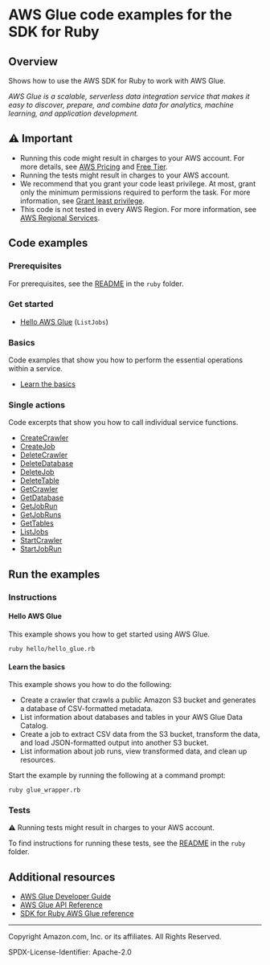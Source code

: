 # AWS Glue code examples for the SDK for Ruby

## Overview

Shows how to use the AWS SDK for Ruby to work with AWS Glue.

<!--custom.overview.start-->
<!--custom.overview.end-->

_AWS Glue is a scalable, serverless data integration service that makes it easy to discover, prepare, and combine data for analytics, machine learning, and application development._

## ⚠ Important

* Running this code might result in charges to your AWS account. For more details, see [AWS Pricing](https://aws.amazon.com/pricing/) and [Free Tier](https://aws.amazon.com/free/).
* Running the tests might result in charges to your AWS account.
* We recommend that you grant your code least privilege. At most, grant only the minimum permissions required to perform the task. For more information, see [Grant least privilege](https://docs.aws.amazon.com/IAM/latest/UserGuide/best-practices.html#grant-least-privilege).
* This code is not tested in every AWS Region. For more information, see [AWS Regional Services](https://aws.amazon.com/about-aws/global-infrastructure/regional-product-services).

<!--custom.important.start-->
<!--custom.important.end-->

## Code examples

### Prerequisites

For prerequisites, see the [README](../../README.md#Prerequisites) in the `ruby` folder.


<!--custom.prerequisites.start-->
<!--custom.prerequisites.end-->

### Get started

- [Hello AWS Glue](hello/hello_glue.rb#L4) (`ListJobs`)


### Basics

Code examples that show you how to perform the essential operations within a service.

- [Learn the basics](glue_wrapper.rb)


### Single actions

Code excerpts that show you how to call individual service functions.

- [CreateCrawler](glue_wrapper.rb#L36)
- [CreateJob](glue_wrapper.rb#L118)
- [DeleteCrawler](glue_wrapper.rb#L77)
- [DeleteDatabase](glue_wrapper.rb#L230)
- [DeleteJob](glue_wrapper.rb#L205)
- [DeleteTable](glue_wrapper.rb#L217)
- [GetCrawler](glue_wrapper.rb#L20)
- [GetDatabase](glue_wrapper.rb#L90)
- [GetJobRun](glue_wrapper.rb#L193)
- [GetJobRuns](glue_wrapper.rb#L180)
- [GetTables](glue_wrapper.rb#L104)
- [ListJobs](glue_wrapper.rb#L168)
- [StartCrawler](glue_wrapper.rb#L64)
- [StartJobRun](glue_wrapper.rb#L144)


<!--custom.examples.start-->
<!--custom.examples.end-->

## Run the examples

### Instructions


<!--custom.instructions.start-->
<!--custom.instructions.end-->

#### Hello AWS Glue

This example shows you how to get started using AWS Glue.

```
ruby hello/hello_glue.rb
```

#### Learn the basics

This example shows you how to do the following:

- Create a crawler that crawls a public Amazon S3 bucket and generates a database of CSV-formatted metadata.
- List information about databases and tables in your AWS Glue Data Catalog.
- Create a job to extract CSV data from the S3 bucket, transform the data, and load JSON-formatted output into another S3 bucket.
- List information about job runs, view transformed data, and clean up resources.

<!--custom.basic_prereqs.glue_Scenario_GetStartedCrawlersJobs.start-->
<!--custom.basic_prereqs.glue_Scenario_GetStartedCrawlersJobs.end-->

Start the example by running the following at a command prompt:

```
ruby glue_wrapper.rb
```

<!--custom.basics.glue_Scenario_GetStartedCrawlersJobs.start-->
<!--custom.basics.glue_Scenario_GetStartedCrawlersJobs.end-->


### Tests

⚠ Running tests might result in charges to your AWS account.


To find instructions for running these tests, see the [README](../../README.md#Tests)
in the `ruby` folder.



<!--custom.tests.start-->
<!--custom.tests.end-->

## Additional resources

- [AWS Glue Developer Guide](https://docs.aws.amazon.com/glue/latest/dg/what-is-glue.html)
- [AWS Glue API Reference](https://docs.aws.amazon.com/glue/latest/dg/aws-glue-api.html)
- [SDK for Ruby AWS Glue reference](https://docs.aws.amazon.com/sdk-for-ruby/v3/api/Aws/Glue.html)

<!--custom.resources.start-->
<!--custom.resources.end-->

---

Copyright Amazon.com, Inc. or its affiliates. All Rights Reserved.

SPDX-License-Identifier: Apache-2.0